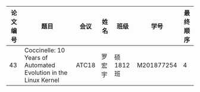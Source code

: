 | 论文编号 | 题目                                                         | 会议  | 姓名   | 班级     | 学号       | 最终顺序 |
| -------- | ------------------------------------------------------------ | ----- | ------ | -------- | ---------- | -------- |
| 43       | Coccinelle: 10 Years of Automated Evolution in the Linux Kernel | ATC18 | 罗宏宇 | 硕1812班 | M201877254 | 4        |

